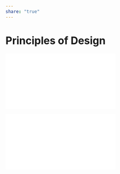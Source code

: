 ```yaml
---  
share: "true"  
---  
```

# Principles of Design  
  
![Balance](./Balance.md)  
  
![Contrast](./Contrast.md)  
  
